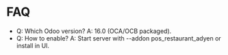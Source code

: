 # FAQ

- Q: Which Odoo version? A: 16.0 (OCA/OCB packaged).
- Q: How to enable? A: Start server with --addon pos_restaurant_adyen or install in UI.
